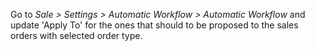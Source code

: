 Go to *Sale \> Settings \> Automatic Workflow \> Automatic Workflow* and
update 'Apply To' for the ones that should to be proposed to the sales
orders with selected order type.
